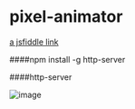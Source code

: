 # pixel-animator

[a jsfiddle link](https://jsfiddle.net/indatawetrust/2zsqmfab/7/)

####npm install -g http-server

####http-server

![image](http://i.hizliresim.com/Yk9j9a.png)

